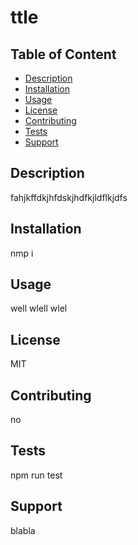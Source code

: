 
  # ttle

  ## Table of Content
  - [Description](#description)
  - [Installation](#installation)
  - [Usage](#usage)
  - [License](#license)
  - [Contributing](#contributing)
  - [Tests](#tests)
  - [Support](#support)

  ## Description
  fahjkffdkjhfdskjhdfkjldflkjdfs
  ## Installation
  nmp i
  ## Usage
  well wlell wlel
  ## License
  MIT
  ## Contributing
  no
  ## Tests
  npm run test
  ## Support
  blabla
  
  